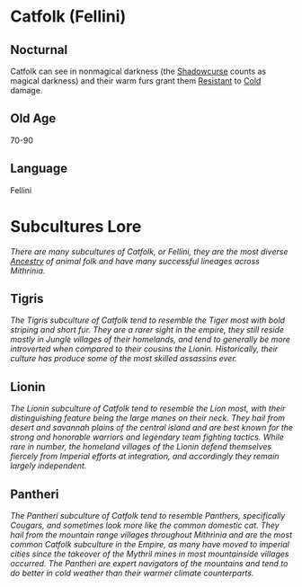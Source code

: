 # Catfolk (Fellini)

## Nocturnal

Catfolk can see in nonmagical darkness (the [Shadowcurse](../../../Game%20Procedures/Hazards/Shadowcurse.md) counts as magical darkness) and their warm furs grant them [Resistant](../../Game%20Procedures/Conditions/Resistant.md) to [Cold](../../Game%20Procedures/Combat/Damage%20Types/Cold.md) damage.

## Old Age

70-90

## Language

Fellini

# Subcultures Lore

*There are many subcultures of Catfolk, or Fellini, they are the most diverse [Ancestry](Ancestry.md) of animal folk and have many successful lineages across Mithrinia.*

## Tigris

*The Tigris subculture of Catfolk tend to resemble the Tiger most with bold striping and short fur. They are a rarer sight in the empire, they still reside mostly in Jungle villages of their homelands, and tend to generally be more introverted when compared to their cousins the Lionin. Historically, their culture has produce some of the most skilled assassins ever.*

## Lionin

*The Lionin subculture of Catfolk tend to resemble the Lion most, with their distinguishing feature being the large manes on their neck. They hail from desert and savannah plains of the central island and are best known for the strong and honorable warriors and legendary team fighting tactics. While rare in number, the homeland villages of the Lionin defend themselves fiercely from Imperial efforts at integration, and accordingly they remain largely independent.*

## Pantheri

*The Pantheri subculture of Catfolk tend to resemble Panthers, specifically Cougars, and sometimes look more like the common domestic cat. They hail from the mountain range villages throughout Mithrinia and are the most common Catfolk subculture in the Empire, as many have moved to imperial cities since the takeover of the Mythril mines in most mountainside villages occurred. The Pantheri are expert navigators of the mountains and tend to do better in cold weather than their warmer climate counterparts.*
